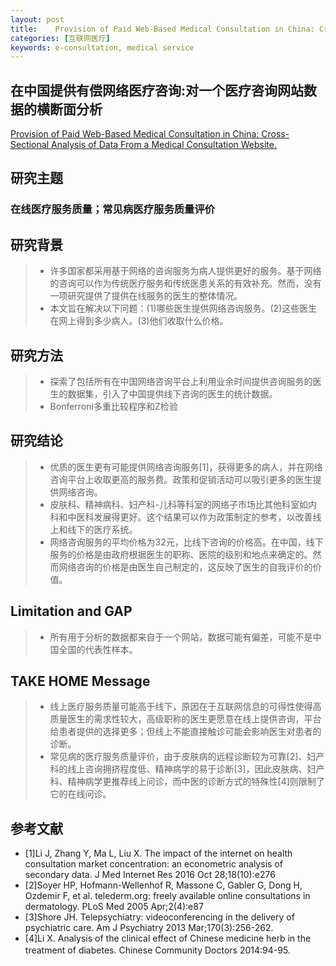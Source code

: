 ```yaml
---
layout: post
title:    Provision of Paid Web-Based Medical Consultation in China: Cross-Sectional Analysis of Data From a Medical Consultation Website
categories: [互联网医疗]
keywords: e-consultation, medical service
---
```



## 在中国提供有偿网络医疗咨询:对一个医疗咨询网站数据的横断面分析

[ Provision of Paid Web-Based Medical Consultation in China: Cross-Sectional Analysis of Data From a Medical Consultation Website.](https://www.jmir.org/2019/6/e12126/)

## 研究主题
### 在线医疗服务质量；常见病医疗服务质量评价

## 研究背景

>* 许多国家都采用基于网络的咨询服务为病人提供更好的服务。基于网络的咨询可以作为传统医疗服务和传统医患关系的有效补充。然而，没有一项研究提供了提供在线服务的医生的整体情况。
>* 本文旨在解决以下问题：(1)哪些医生提供网络咨询服务。(2)这些医生在网上得到多少病人。(3)他们收取什么价格。

## 研究方法
>* 探索了包括所有在中国网络咨询平台上利用业余时间提供咨询服务的医生的数据集，引入了中国提供线下咨询的医生的统计数据。
>* Bonferroni多重比较程序和Z检验

## 研究结论
>* 优质的医生更有可能提供网络咨询服务[1]，获得更多的病人，并在网络咨询平台上收取更高的服务费。政策和促销活动可以吸引更多的医生提供网络咨询。
>* 皮肤科、精神病科、妇产科-儿科等科室的网络子市场比其他科室如内科和中医科发展得更好。这个结果可以作为政策制定的参考，以改善线上和线下的医疗系统。
>* 网络咨询服务的平均价格为32元，比线下咨询的价格高。在中国，线下服务的价格是由政府根据医生的职称、医院的级别和地点来确定的。然而网络咨询的价格是由医生自己制定的，这反映了医生的自我评价的价值。


## Limitation and GAP
>* 所有用于分析的数据都来自于一个网站，数据可能有偏差，可能不是中国全国的代表性样本。


## TAKE HOME Message
>* 线上医疗服务质量可能高于线下，原因在于互联网信息的可得性使得高质量医生的需求性较大，高级职称的医生更愿意在线上提供咨询，平台给患者提供的选择更多；但线上不能直接触诊可能会影响医生对患者的诊断。
>* 常见病的医疗服务质量评价，由于皮肤病的远程诊断较为可靠[2]、妇产科的线上咨询拥挤程度低、精神病学的易于诊断[3]，因此皮肤病、妇产科、精神病学更推荐线上问诊，而中医的诊断方式的特殊性[4]则限制了它的在线问诊。

## 参考文献

* [1]Li J, Zhang Y, Ma L, Liu X. The impact of the internet on health consultation market concentration: an econometric analysis of secondary data. J Med Internet Res 2016 Oct 28;18(10):e276 
* [2]Soyer HP, Hofmann-Wellenhof R, Massone C, Gabler G, Dong H, Ozdemir F, et al. telederm.org: freely available online consultations in dermatology. PLoS Med 2005 Apr;2(4):e87 
* [3]Shore JH. Telepsychiatry: videoconferencing in the delivery of psychiatric care. Am J Psychiatry 2013 Mar;170(3):256-262.
* [4]Li X. Analysis of the clinical effect of Chinese medicine herb in the treatment of diabetes. Chinese Community Doctors 2014:94-95.
　　

